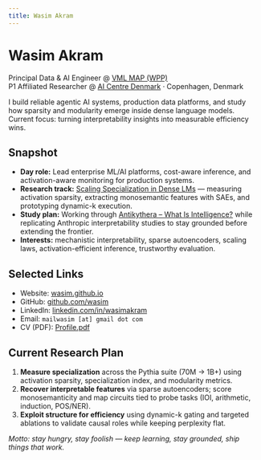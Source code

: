 ```yaml
---
title: Wasim Akram
---
```


# Wasim Akram

Principal Data & AI Engineer @ [VML MAP (WPP)](https://www.vml.com/)  
P1 Affiliated Researcher @ [AI Centre Denmark](https://www.aicentre.dk/) · Copenhagen, Denmark

I build reliable agentic AI systems, production data platforms, and study how sparsity and modularity emerge inside dense language models. Current focus: turning interpretability insights into measurable efficiency wins.

## Snapshot

- **Day role:** Lead enterprise ML/AI platforms, cost-aware inference, and activation-aware monitoring for production systems.
- **Research track:** [Scaling Specialization in Dense LMs](https://github.com/wasim/scaling-specialization-dense-lms) — measuring activation sparsity, extracting monosemantic features with SAEs, and prototyping dynamic-k execution.
- **Study plan:** Working through [Antikythera – What Is Intelligence?](https://whatisintelligence.antikythera.org/) while replicating Anthropic interpretability studies to stay grounded before extending the frontier.
- **Interests:** mechanistic interpretability, sparse autoencoders, scaling laws, activation-efficient inference, trustworthy evaluation.

## Selected Links

- Website: [wasim.github.io](https://wasim.github.io)
- GitHub: [github.com/wasim](https://github.com/wasim)
- LinkedIn: [linkedin.com/in/wasimakram](https://www.linkedin.com/in/wasimakram/?originalSubdomain=dk)
- Email: `mailwasim [at] gmail dot com`
- CV (PDF): [Profile.pdf](assets/Profile.pdf)

## Current Research Plan

1. **Measure specialization** across the Pythia suite (70M → 1B+) using activation sparsity, specialization index, and modularity metrics.
2. **Recover interpretable features** via sparse autoencoders; score monosemanticity and map circuits tied to probe tasks (IOI, arithmetic, induction, POS/NER).
3. **Exploit structure for efficiency** using dynamic-k gating and targeted ablations to validate causal roles while keeping perplexity flat.

_Motto: stay hungry, stay foolish — keep learning, stay grounded, ship things that work._
